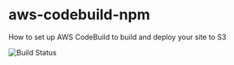 # aws-codebuild-npm
How to set up AWS CodeBuild to build and deploy your site to S3

![Build Status](https://codebuild.us-east-2.amazonaws.com/badges?uuid=eyJlbmNyeXB0ZWREYXRhIjoiZldpamx1WFpLeUczQmVHbERiVU94OXJtTWFrVTVZNVJ5aE5PR1hreHpWTUk0eTBDOG9ENlpZeUNzZEdsS3NRWElmR05FR3p6TE42YXZ3YWZ3NEZTRno4PSIsIml2UGFyYW1ldGVyU3BlYyI6IkVhY0VCUnRGWXJNc01McHgiLCJtYXRlcmlhbFNldFNlcmlhbCI6MX0%3D&branch=master)
